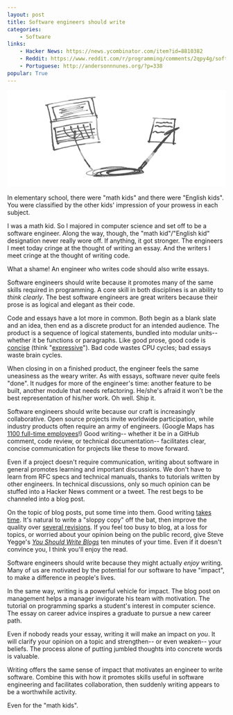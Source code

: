 ```yaml
---
layout: post
title: Software engineers should write
categories:
    - Software
links:
    - Hacker News: https://news.ycombinator.com/item?id=8810382
    - Reddit: https://www.reddit.com/r/programming/comments/2qpy4g/software_engineers_should_write/
    - Portuguese: http://andersonnnunes.org/?p=338
popular: True
---
```

![](/static/software-engineers-should-write/illustration.png)

In elementary school, there were "math kids" and there were "English kids". You were classified by the other kids' impression of your prowess in each subject.

I was a math kid. So I majored in computer science and set off to be a software engineer. Along the way, though, the "math kid"/"English kid" designation never really wore off. If anything, it got stronger. The engineers I meet today cringe at the thought of writing an essay. And the writers I meet cringe at the thought of writing code.

What a shame! An engineer who writes code should also write essays.

Software engineers should write because it promotes many of the same skills required in programming. A core skill in both disciplines is an ability to _think clearly_. The best software engineers are great writers because their prose is as logical and elegant as their code.

Code and essays have a lot more in common. Both begin as a blank slate and an idea, then end as a discrete product for an intended audience. The product is a sequence of logical statements, bundled into modular units-- whether it be functions or paragraphs. Like good prose, good code is [concise](http://www.folklore.org/StoryView.py?story=Negative_2000_Lines_Of_Code.txt) (think "[expressive](https://robinwinslow.co.uk/2013/11/22/expressive-coding/)"). Bad code wastes CPU cycles; bad essays waste brain cycles.

When closing in on a finished product, the engineer feels the same uneasiness as the weary writer. As with essays, software never quite feels "done". It nudges for more of the engineer's time: another feature to be built, another module that needs refactoring. He/she's afraid it won't be the best representation of his/her work. Oh well. Ship it.

Software engineers should write because our craft is increasingly collaborative. Open source projects invite worldwide participation, while industry products often require an army of engineers. (Google Maps has [1100 full-time employees](http://www.businessinsider.com/to-do-what-google-does-in-maps-apple-would-have-to-hire-7000-people-2012-6)!) Good writing-- whether it be in a GitHub comment, code review, or technical documentation-- facilitates clear, concise communication for projects like these to move forward.

Even if a project doesn't require communication, writing about software in general promotes learning and important discussions. We don't have to learn from RFC specs and technical manuals, thanks to tutorials written by other engineers. In technical discussions, only so much opinion can be stuffed into a Hacker News comment or a tweet. The rest begs to be channeled into a blog post.

On the topic of blog posts, put some time into them. Good writing [takes time](http://goinswriter.com/the-difference-between-good-writers-and-bad-writers/). It's natural to write a "sloppy copy" off the bat, then improve the quality over [several revisions](http://www.paulgraham.com/writing44.html). If you feel too busy to blog, at a loss for topics, or worried about your opinion being on the public record, give Steve Yegge's [_You Should Write Blogs_](https://sites.google.com/site/steveyegge2/you-should-write-blogs) ten minutes of your time. Even if it doesn't convince you, I think you'll enjoy the read.

Software engineers should write because they might actually _enjoy_ writing. Many of us are motivated by the potential for our software to have "impact", to make a difference in people's lives.

In the same way, writing is a powerful vehicle for impact. The blog post on management helps a manager invigorate his team with motivation. The tutorial on programming sparks a student's interest in computer science. The essay on career advice inspires a graduate to pursue a new career path.

Even if nobody reads your essay, writing it will make an impact on _you_. It will clarify your opinion on a topic and strengthen-- or even weaken-- your beliefs. The process alone of putting jumbled thoughts into concrete words is valuable.

Writing offers the same sense of impact that motivates an engineer to write software. Combine this with how it promotes skills useful in software engineering and facilitates collaboration, then suddenly writing appears to be a worthwhile activity.

Even for the "math kids".
